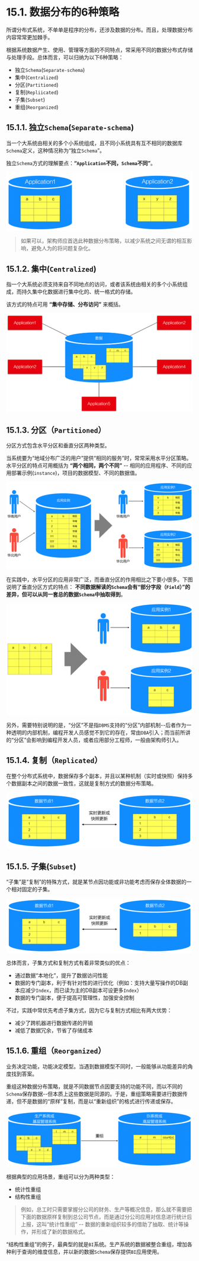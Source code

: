 # 15.1. 数据分布的6种策略

所谓分布式系统，不单单是程序的分布，还涉及数据的分布。而且，处理数据分布内容常常更加棘手。

根据系统数据产生、使用、管理等方面的不同特点，常采用不同的数据分布式存储与处理手段。总体而言，可以归纳为以下6种策略：

- 独立`Schema`(`Separate-schema`)
- 集中(`Centralized`)
- 分区(`Partitioned`)
- 复制(`Repliicated`)
- 子集(`Subset`)
- 重组(`Reorganized`)

## 15.1.1. 独立`Schema`(`Separate-schema`)

当一个大系统由相关的多个小系统组成，且不同小系统具有互不相同的数据库`Schema`定义，这种情况称为“独立`Schema`”。

独立`Schema`方式的理解要点：**“`Application`不同，`Schema`不同”**。

![数据分布策略“独立Schema”示意图](images/数据分布策略“独立Schema”示意图.png)

> 如果可以，架构师应首选此种数据分布策略，以减少系统之间无谓的相互影响，避免人为的将问题复杂化。

## 15.1.2. 集中(`Centralized`)

指一个大系统必须支持来自不同地点的访问，或者该系统由相关的多个小系统组成，而持久集中化数据进行集中化的、统一格式的存储。

该方式的特点可用 **“集中存储、分布访问”** 来概括。

![数据分布策略“集中”示意图](images/数据分布策略“集中”示意图.png)

## 15.1.3. 分区（`Partitioned`）

分区方式包含水平分区和垂直分区两种类型。

当系统要为“地域分布广泛的用户”提供“相同的服务”时，常常采用水平分区策略。水平分区的特点可用概括为 **“两个相同，两个不同”** -- 相同的应用程序、不同的应用部署示例(`instance`)，项目的数据模型、不同的数据值。

![“水平分区”示意图](images/“水平分区”示意图.png)

在实践中，水平分区的应用非常广泛，而垂直分区的作用相比之下要小很多。下图说明了垂直分区方式的特点： **不同数据解读的`Schema`会有“部分字段（`Field`）”的差异，但可以从同一套总的数据`Schema`中抽取得到**。

![“垂直分区”示意图](images/“垂直分区”示意图.png)

另外，需要特别说明的是，“分区”不是指`DBMS`支持的“分区”内部机制--后者作为一种透明的内部机制，编程开发人员感觉不到它的存在，常由`DBA`引入；而当前所讲的“分区”会影响到编程开发人员，或者应用部分工程师，一般由架构师引入。

## 15.1.4. 复制（`Replicated`）

在整个分布式系统中，数据保存多个副本，并且以某种机制（实时或快照）保持多个数据副本之间的数据一致性，这就是复制方式的数据分布策略。

![数据分布策略“复制”示意图](images/数据分布策略“复制”示意图.png)

## 15.1.5. 子集(`Subset`)

“子集”是“复制”的特殊方式，就是某节点因功能或非功能考虑而保存全体数据的一个相对固定的子集。

![数据分布策略“子集”示意图](images/数据分布策略“子集”示意图.png)

总体而言，子集方式和复制方式有着非常类似的优点：

- 通过数据“本地化”，提升了数据访问性能
- 数据的专门副本，利于有针对性的进行优化（例如：支持大量写操作的DB副本应减少`Index`，而已读为主的DB副本可设更多`Index`）
- 数据的专门副本，便于提高可管理性，加强安全控制

不过，实践中常优先考虑子集方式，因为它与复制方式相比有两大优势：

- 减少了跨机器进行数据传递的开销
- 减低了数据冗余，节省了存储成本

## 15.1.6. 重组（`Reorganized`）

业务决定功能，功能决定模型。当遇到数据模型不同时，一般能够从功能差异的角度找到答案。

重组这种数据分布策略，就是不同数据节点因要支持的功能不同，而以不同的`Schema`保存数据--但本质上这些数据是同源的。于是，重组策略需要进行数据传递，但不是数据的“原样”复制，而是以“重新组织”的格式进行传递或保存。

![数据分布策略“重组”示意图](images/数据分布策略“重组”示意图.png)

根据典型的应用场景，重组可以分为两种类型：

- 统计性重组
- 结构性重组

> 例如，总工时只需要掌握分公司的财务、生产等概况信息，那么就不需要把下面的数据原样复制到总公司节点，而是通过分公司应用对信息进行统计后上报，这叫“统计性重组” -- 数据的重新组织较多的借助了抽取、统计等操作，并形成了新的数据格式。

“结构性重组”的例子，最典型的就是`BI`系统。生产系统的数据被整合重组，增加各种利于查询的维度信息，并以新的数据`Schema`保存提供`BI`应用使用。
